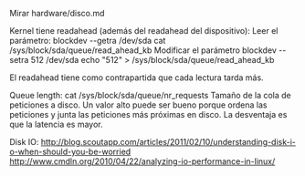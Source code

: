 Mirar hardware/disco.md

Kernel tiene readahead (además del readahead del dispositivo):
Leer el parámetro:
  blockdev --getra /dev/sda
  cat /sys/block/sda/queue/read_ahead_kb
Modificar el parámetro
  blockdev --setra 512 /dev/sda
  echo "512" > /sys/block/sda/queue/read_ahead_kb

El readahead tiene como contrapartida que cada lectura tarda más.

Queue length:
cat /sys/block/sda/queue/nr_requests
Tamaño de la cola de peticiones a disco.
Un valor alto puede ser bueno porque ordena las peticiones y junta las peticiones más próximas en disco.
La desventaja es que la latencia es mayor.


Disk IO:
http://blog.scoutapp.com/articles/2011/02/10/understanding-disk-i-o-when-should-you-be-worried
http://www.cmdln.org/2010/04/22/analyzing-io-performance-in-linux/
